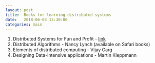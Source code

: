 ```yaml
---
layout: post
title:  Books for learning distributed systems
date:   2018-06-03 13:30:00
categories: main
---
```


1. Distributed Systems for Fun and Profit - [link][mixu]
2. Distributed Algorithms - Nancy Lynch (available on Safari books)
3. Elements of distributed computing - Vijay Garg
4. Designing Data-intensive applications - Martin Kleppmann

[mixu]: http://book.mixu.net/distsys/single-page.html